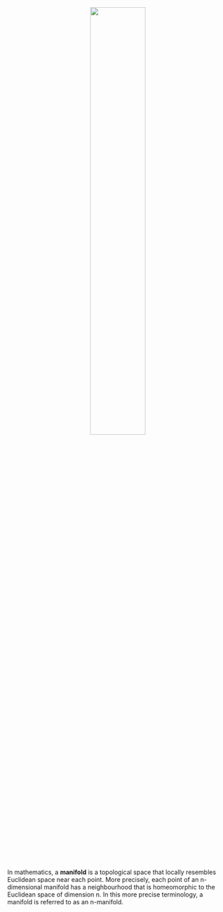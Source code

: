 <div align="center">
  <img src="https://upload.wikimedia.org/wikipedia/commons/2/2d/BoysSurfaceTopView.PNG" width = "50%" height = "50%">
 </div>

In mathematics, a **manifold** is a topological space that locally resembles Euclidean space near each point. More precisely, each point of an n-dimensional manifold has a neighbourhood that is homeomorphic to the Euclidean space of dimension n. In this more precise terminology, a manifold is referred to as an n-manifold.
